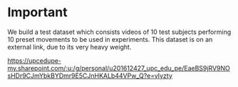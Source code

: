 # Important
We build a test dataset which consists videos of 10 test subjects performing 10 preset movements to be used in experiments. This dataset is on an external link, due to its very heavy weight.

<https://upcedupe-my.sharepoint.com/:u:/g/personal/u201612427_upc_edu_pe/EaeBS9jRV9NOsHDr9CJmYbkBYDmr9E5CJnHKALb44VPw_Q?e=vIyzty>
